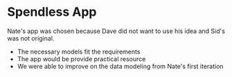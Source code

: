 # Spendless App
Nate's app was chosen because Dave did not want to use his idea and Sid's was not original.

* The necessary models fit the requirements
* The app would be provide practical resource
* We were able to improve on the data modeling from Nate's first iteration